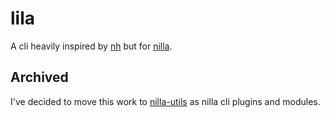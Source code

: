 # lila

A cli heavily inspired by [nh](https://github.com/nix-community/nh) but for [nilla](https://github.com/nilla-nix/nilla).

## Archived
I've decided to move this work to [nilla-utils](https://github.com/arnarg/nilla-utils) as nilla cli plugins and modules. 
